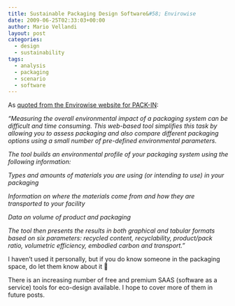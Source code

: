 ```yaml
---
title: Sustainable Packaging Design Software&#58; Envirowise
date: 2009-06-25T02:33:03+00:00
author: Mario Vellandi
layout: post
categories:
  - design
  - sustainability
tags:
  - analysis
  - packaging
  - scenario
  - software
---
```

As [quoted from the Envirowise website for PACK-IN](http://www.envirowise.gov.uk/uk/Our-Services/Tools/PACK-IN-The-Packaging-Indicator-tool-for-eco-design.html):

*&#8220;Measuring the overall environmental impact of a packaging system can be difficult and time consuming. This web-based tool simplifies this task by allowing you to assess packaging and also compare different packaging options using a small number of pre-defined environmental parameters.*

*The tool builds an environmental profile of your packaging system using the following information:*

*Types and amounts of materials you are using (or intending to use) in your packaging*

*Information on where the materials come from and how they are transported to your facility*

*Data on volume of product and packaging*

*The tool then presents the results in both graphical and tabular formats based on six parameters: recycled content, recyclability, product/pack ratio, volumetric efficiency, embodied carbon and transport.&#8221;*

I haven&#8217;t used it personally, but if you do know someone in the packaging space, do let them know about it 🙂

There is an increasing number of free and premium SAAS (software as a service) tools for eco-design available. I hope to cover more of them in future posts.
